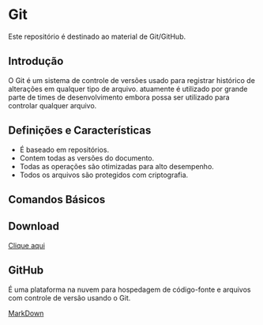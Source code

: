 # Git
Este repositório é destinado ao material de Git/GitHub.

## Introdução
O Git é um sistema de controle de versões usado para registrar histórico de alterações em qualquer tipo de arquivo. atuamente é utilizado por grande parte de times de desenvolvimento embora possa ser utilizado para controlar qualquer arquivo.

## Definições e Características
* É baseado em repositórios.
* Contem todas as versões do documento.
* Todas as operações são otimizadas para alto desempenho.
* Todos os arquivos são protegidos com criptografia.

## Comandos Básicos


## Download 
[Clique aqui](https://git-scm.com/)

## GitHub
É  uma plataforma na nuvem para hospedagem de código-fonte e arquivos com controle de versão usando o Git.

[MarkDown](LinguagemMarkdown.md)
